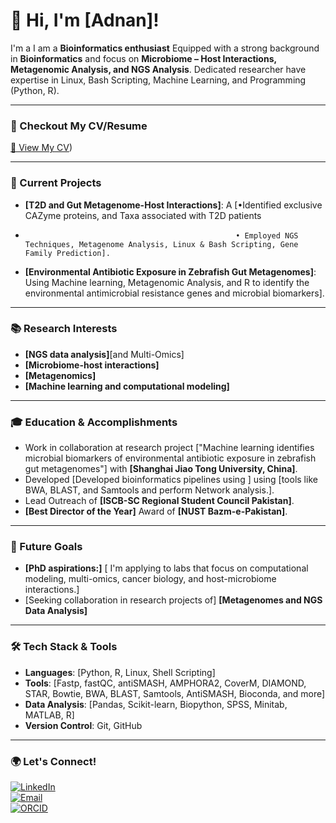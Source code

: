 # 👋 Hi, I'm [Adnan]!

I'm a I am a **Bioinformatics enthusiast** Equipped with a strong background in **Bioinformatics** and focus on **Microbiome – Host Interactions, Metagenomic Analysis, and NGS Analysis**. Dedicated researcher have expertise in Linux, Bash Scripting, Machine Learning, and Programming (Python, R).

---

### 📄 Checkout My CV/Resume
[📄 View My CV](https://github.com/adnantariq6400/adnantariq6400/blob/main/CV_Resume.pdf))

---

### 🔬 Current Projects
- **[T2D and Gut Metagenome-Host Interactions]**: A [•Identified exclusive CAZyme proteins, and Taxa associated with T2D patients
-                                                    • Employed NGS Techniques, Metagenome Analysis, Linux & Bash Scripting, Gene Family Prediction].
- **[Environmental Antibiotic Exposure in Zebrafish Gut Metagenomes]**: Using Machine learning, Metagenomic Analysis, and R to identify the environmental antimicrobial resistance genes and microbial biomarkers].

---

### 📚 Research Interests
- **[NGS data analysis]**[and Multi-Omics]
- **[Microbiome-host interactions]**
- **[Metagenomics]**
- **[Machine learning and computational modeling]**

---

### 🎓 Education & Accomplishments
- Work in collaboration at research project ["Machine learning identifies microbial biomarkers of environmental antibiotic exposure in zebrafish gut metagenomes"] with **[Shanghai Jiao Tong University, China]**.
- Developed [Developed bioinformatics pipelines using ] using [tools like BWA, BLAST, and Samtools and perform Network analysis.].
- Lead Outreach of **[ISCB-SC Regional Student Council Pakistan]**.
- **[Best Director of the Year]** Award of **[NUST Bazm-e-Pakistan]**.

---

### 🌱 Future Goals
- **[PhD aspirations:]** [ I'm applying to labs that focus on computational modeling, multi-omics, cancer biology, and host-microbiome interactions.]
- [Seeking collaboration in research projects of] **[Metagenomes and NGS Data Analysis]**

---

### 🛠️ Tech Stack & Tools
- **Languages**: [Python, R, Linux, Shell Scripting]
- **Tools**: [Fastp, fastQC, antiSMASH, AMPHORA2, CoverM, DIAMOND, STAR, Bowtie, BWA, BLAST, Samtools, AntiSMASH, Bioconda, and more]
- **Data Analysis**: [Pandas, Scikit-learn, Biopython, SPSS, Minitab, MATLAB, R]
- **Version Control**: Git, GitHub

---

### 🌍 Let's Connect!
[![LinkedIn](https://img.shields.io/badge/LinkedIn-Profile-blue?logo=linkedin)](www.linkedin.com/in/adnan-tariq-9487a1169)  
[![Email](https://img.shields.io/badge/Email-Contact-red?logo=gmail)](mailto:adnantariq2525@gmail.com)  
[![ORCID](https://img.shields.io/badge/ORCID-Profile-brightgreen?logo=orcid)](https://orcid.org/0009-0008-8499-8803)
